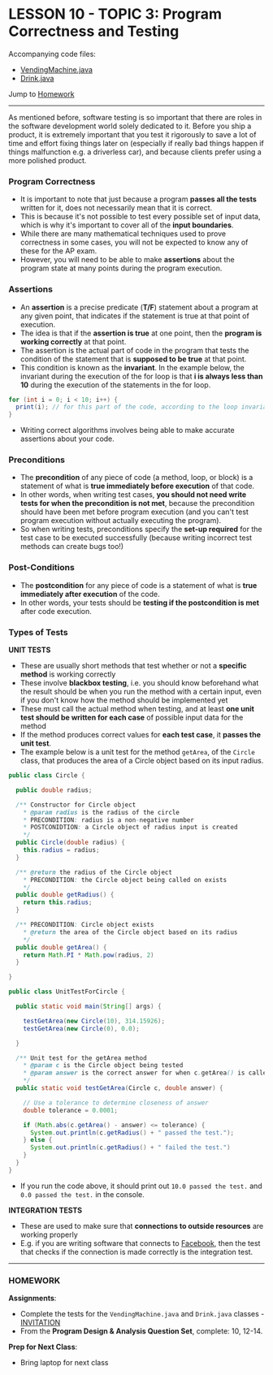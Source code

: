 # LESSON 10 - TOPIC 3: Program Correctness and Testing

Accompanying code files:
- [VendingMachine.java](https://github.com/APComputerScienceA/t3-vm-unit-test-practice/blob/master/src/vending/VendingMachine.java)
- [Drink.java](https://github.com/APComputerScienceA/t3-vm-unit-test-practice/blob/master/src/vending/Drink.java)

Jump to [Homework](#homework)

---

As mentioned before, software testing is so important that there are roles in the software development world solely dedicated to it. Before you ship a product, it is extremely important that you test it rigorously to save a lot of time and effort fixing things later on (especially if really bad things happen if things malfunction e.g. a driverless car), and because clients prefer using a more polished product.

### Program Correctness
- It is important to note that just because a program **passes all the tests** written for it, does not necessarily mean that it is correct.
- This is because it's not possible to test every possible set of input data, which is why it's important to cover all of the **input boundaries**.
- While there are many mathematical techniques used to prove correctness in some cases, you will not be expected to know any of these for the AP exam.
- However, you will need to be able to make **assertions** about the program state at many points during the program execution.

### Assertions
- An **assertion** is a precise predicate (**T/F**) statement about a program at any given point, that indicates if the statement is true at that point of execution.
- The idea is that if the **assertion is true** at one point, then the **program is working correctly** at that point.
- The assertion is the actual part of code in the program that tests the condition of the statement that is **supposed to be true** at that point.
- This condition is known as the **invariant**. In the example below, the invariant during the execution of the for loop is that **i is always less than 10** during the execution of the statements in the for loop.

```java
for (int i = 0; i < 10; i++) {
  print(i); // for this part of the code, according to the loop invariant, any value that is >= 10 should never be printed
}
```

- Writing correct algorithms involves being able to make accurate assertions about your code.

### Preconditions
- The **precondition** of any piece of code (a method, loop, or block) is a statement of what is **true immediately before execution** of that code.
- In other words, when writing test cases, **you should not need write tests for when the precondition is not met**, because the precondition should have been met before program execution (and you can't test program execution without actually executing the program).
- So when writing tests, preconditions specify the **set-up required** for the test case to be executed successfully (because writing incorrect test methods can create bugs too!)

### Post-Conditions
- The **postcondition** for any piece of code is a statement of what is **true immediately after execution** of the code.
- In other words, your tests should be **testing if the postcondition is met** after code execution.

### Types of Tests
**UNIT TESTS**
- These are usually short methods that test whether or not a **specific method** is working correctly
- These involve **blackbox testing**, i.e. you should know beforehand what the result should be when you run the method with a certain input, even if you don't know how the method should be implemented yet
- These must call the actual method when testing, and at least **one unit test should be written for each case** of possible input data for the method
- If the method produces correct values for **each test case**, it **passes the unit test**.
- The example below is a unit test for the method `getArea`, of the `Circle` class, that produces the area of a Circle object based on its input radius.

```java
public class Circle {

  public double radius;

  /** Constructor for Circle object
    * @param radius is the radius of the circle
    * PRECONDITION: radius is a non-negative number
    * POSTCONIDTION: a Circle object of radius input is created
    */
  public Circle(double radius) {
    this.radius = radius;
  }

  /** @return the radius of the Circle object
    * PRECONDITION: the Circle object being called on exists
    */
  public double getRadius() {
    return this.radius;
  }

  /** PRECONDITION: Circle object exists
    * @return the area of the Circle object based on its radius
    */
  public double getArea() {
    return Math.PI * Math.pow(radius, 2)
  }

}

public class UnitTestForCircle {

  public static void main(String[] args) {

    testGetArea(new Circle(10), 314.15926);
    testGetArea(new Circle(0), 0.0);

  }

  /** Unit test for the getArea method
    * @param c is the Circle object being tested
    * @param answer is the correct answer for when c.getArea() is called
    */
  public static void testGetArea(Circle c, double answer) {

    // Use a tolerance to determine closeness of answer
    double tolerance = 0.0001;

    if (Math.abs(c.getArea() - answer) <= tolerance) {
      System.out.println(c.getRadius() + " passed the test.");
    } else {
      System.out.println(c.getRadius() + " failed the test.")
    }
  }
}
```
- If you run the code above, it should print out `10.0 passed the test.` and `0.0 passed the test.` in the console.

**INTEGRATION TESTS**
- These are used to make sure that **connections to outside resources** are working properly
- E.g. if you are writing software that connects to [Facebook](https://www.facebook.com/), then the test that checks if the connection is made correctly is the integration test.

---

### HOMEWORK
**Assignments**:
- Complete the tests for the `VendingMachine.java` and `Drink.java` classes - [INVITATION](https://classroom.github.com/a/kxuqfOjg)
- From the **Program Design & Analysis Question Set**, complete: 10, 12-14.

**Prep for Next Class**:
- Bring laptop for next class
